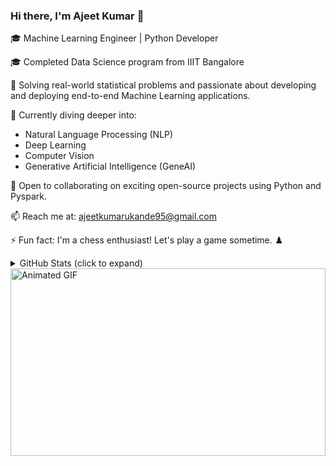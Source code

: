 ### Hi there, I'm Ajeet Kumar 👋

🎓 Machine Learning Engineer | Python Developer

🎓 Completed Data Science program from IIIT Bangalore

🔭 Solving real-world statistical problems and passionate about developing and deploying end-to-end Machine Learning applications.

🌱 Currently diving deeper into:
   - Natural Language Processing (NLP)
   - Deep Learning
   - Computer Vision
   - Generative Artificial Intelligence (GeneAI)

🤝 Open to collaborating on exciting open-source projects using Python and Pyspark.

📫 Reach me at: [ajeetkumarukande95@gmail.com](mailto:ajeetkumarukande95@gmail.com)

⚡ Fun fact: I'm a chess enthusiast! Let's play a game sometime. ♟️

<details>
  <summary>GitHub Stats (click to expand)</summary>
  <br>
  
  <!-- GitHub Stats -->
  <img align="center" src="https://github-readme-stats.vercel.app/api?username=ajeetkumarukande95&show_icons=true&theme=radical">
  
  <br>
  <br>
  
  <!-- Top Languages -->
  [![Top Langs](https://github-readme-stats.vercel.app/api/top-langs/?username=ajeetkumarukande95&layout=compact)](https://github.com/ajeetkumarukande95)
</details>

<!-- Animation -->
<div style="width: 100%; height: 300px; overflow: hidden;">
  <img src="animation.gif" alt="Animated GIF" style="width: 100%; height: auto;">
</div>



